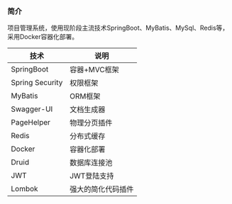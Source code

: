 ### 简介

项目管理系统，使用现阶段主流技术SpringBoot、MyBatis、MySql、Redis等，采用Docker容器化部署。

| 技术            | 说明               |
| --------------- | ------------------ |
| SpringBoot      | 容器+MVC框架       |
| Spring Security | 权限框架           |
| MyBatis         | ORM框架            |
| Swagger-UI      | 文档生成器         |
| PageHelper      | 物理分页插件       |
| Redis           | 分布式缓存         |
| Docker          | 容器化部署         |
| Druid           | 数据库连接池       |
| JWT             | JWT登陆支持        |
| Lombok          | 强大的简化代码插件 |



## 
